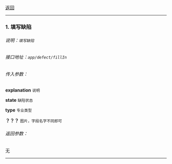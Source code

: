 [返回](main.md)


***

### 1. 填写缺陷

###### 说明：`填写缺陷`

###### 接口地址：`app/defect/fillIn`

###### 传入参数：

**explanation** `说明`

**state** `缺陷状态`

**type** `专业类型`

**？？？** `图片，字段名字不同即可`

###### 返回参数：

无

***

